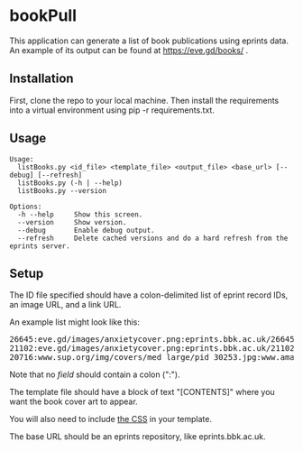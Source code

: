 # bookPull
This application can generate a list of book publications using eprints data. An example of its output can be found at https://eve.gd/books/ .

## Installation
First, clone the repo to your local machine. Then install the requirements into a virtual environment using pip -r requirements.txt.

## Usage
```
Usage:
  listBooks.py <id_file> <template_file> <output_file> <base_url> [--debug] [--refresh]
  listBooks.py (-h | --help)
  listBooks.py --version

Options:
  -h --help     Show this screen.
  --version     Show version.
  --debug       Enable debug output.
  --refresh     Delete cached versions and do a hard refresh from the eprints server.

```

## Setup

The ID file specified should have a colon-delimited list of eprint record IDs, an image URL, and a link URL.

An example list might look like this:
<pre>
26645:eve.gd/images/anxietycover.png:eprints.bbk.ac.uk/26645/
21102:eve.gd/images/anxietycover.png:eprints.bbk.ac.uk/21102/
20716:www.sup.org/img/covers/med_large/pid_30253.jpg:www.amazon.co.uk/Close-Reading-Computers-Scholarship-Computational/dp/1503609367/
</pre>

Note that no _field_ should contain a colon (":").

The template file should have a block of text "[CONTENTS]" where you want the book cover art to appear.

You will also need to include [the CSS](books.css) in your template.

The base URL should be an eprints repository, like eprints.bbk.ac.uk.
